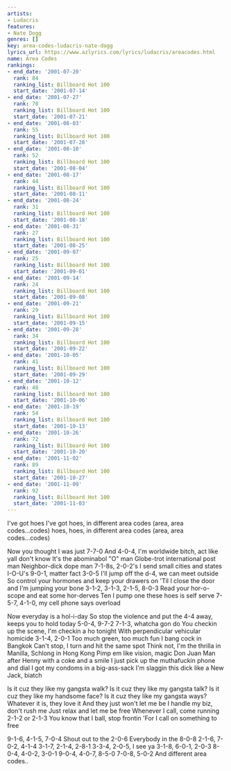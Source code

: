 ```yaml
---
artists:
- Ludacris
features:
- Nate Dogg
genres: []
key: area-codes-ludacris-nate-dogg
lyrics_url: https://www.azlyrics.com/lyrics/ludacris/areacodes.html
name: Area Codes
rankings:
- end_date: '2001-07-20'
  rank: 84
  ranking_list: Billboard Hot 100
  start_date: '2001-07-14'
- end_date: '2001-07-27'
  rank: 70
  ranking_list: Billboard Hot 100
  start_date: '2001-07-21'
- end_date: '2001-08-03'
  rank: 55
  ranking_list: Billboard Hot 100
  start_date: '2001-07-28'
- end_date: '2001-08-10'
  rank: 52
  ranking_list: Billboard Hot 100
  start_date: '2001-08-04'
- end_date: '2001-08-17'
  rank: 44
  ranking_list: Billboard Hot 100
  start_date: '2001-08-11'
- end_date: '2001-08-24'
  rank: 31
  ranking_list: Billboard Hot 100
  start_date: '2001-08-18'
- end_date: '2001-08-31'
  rank: 27
  ranking_list: Billboard Hot 100
  start_date: '2001-08-25'
- end_date: '2001-09-07'
  rank: 25
  ranking_list: Billboard Hot 100
  start_date: '2001-09-01'
- end_date: '2001-09-14'
  rank: 24
  ranking_list: Billboard Hot 100
  start_date: '2001-09-08'
- end_date: '2001-09-21'
  rank: 29
  ranking_list: Billboard Hot 100
  start_date: '2001-09-15'
- end_date: '2001-09-28'
  rank: 34
  ranking_list: Billboard Hot 100
  start_date: '2001-09-22'
- end_date: '2001-10-05'
  rank: 41
  ranking_list: Billboard Hot 100
  start_date: '2001-09-29'
- end_date: '2001-10-12'
  rank: 48
  ranking_list: Billboard Hot 100
  start_date: '2001-10-06'
- end_date: '2001-10-19'
  rank: 54
  ranking_list: Billboard Hot 100
  start_date: '2001-10-13'
- end_date: '2001-10-26'
  rank: 72
  ranking_list: Billboard Hot 100
  start_date: '2001-10-20'
- end_date: '2001-11-02'
  rank: 89
  ranking_list: Billboard Hot 100
  start_date: '2001-10-27'
- end_date: '2001-11-09'
  rank: 92
  ranking_list: Billboard Hot 100
  start_date: '2001-11-03'
---
```




I've got hoes
I've got hoes, in different area codes (area, area codes...codes)
hoes, hoes, in different area codes (area, area codes...codes)


Now you thought I was just 7-7-0
And 4-0-4, I'm worldwide bitch, act like yall don't know
It's the abominabol "O" man
Globe-trot international post man
Neighbor-dick dope man
7-1-8s, 2-0-2's
I send small cities and states I-O-U's
9-0-1, matter fact 3-0-5
I'll jump off the d-4, we can meet outside
So control your hormones and keep your drawers on
'Til I close the door and I'm jumping your bone
3-1-2, 3-1-3, 2-1-5, 8-0-3
Read your hor-o-scope and eat some hor-derves
Ten I pump one these hoes is self serve
7-5-7, 4-1-0, my cell phone says overload




Now everyday is a hol-i-day
So stop the violence and put the 4-4 away, keeps you to hold today
5-0-4, 9-7-2
7-1-3, whatcha gon do
You checkin up the scene, I'm checkin a ho tonight
With perpendicular vehicular homicide
3-1-4, 2-0-1
Too much green, too much fun
I bang cock in Bangkok
Can't stop, I turn and hit the same spot
Think not, I'm the thrilla in Manilla,
Schlong in Hong Kong
Pimp em like vision, magic Don Juan
Man after Henny with a coke and a smile
I just pick up the muthafuckin phone and dial
I got my condoms in a big-ass-sack
I'm slaggin this dick like a New Jack, biatch


Is it cuz they like my gangsta walk?
Is it cuz they like my gangsta talk?
Is it cuz they like my handsome face?
Is it cuz they like my gangsta ways?
Whatever it is, they love it
And they just won't let me be
I handle my biz, don't rush me
Just relax and let me be free
Whenever I call, come running
2-1-2 or 2-1-3
You know that I ball, stop frontin
'For I call on something to free

9-1-6, 4-1-5, 7-0-4
Shout out to the 2-0-6
Everybody in the 8-0-8
2-1-6, 7-0-2, 4-1-4
3-1-7, 2-1-4, 2-8-1
3-3-4, 2-0-5, I see ya
3-1-8, 6-0-1, 2-0-3
8-0-4, 4-0-2, 3-0-1
9-0-4, 4-0-7, 8-5-0
7-0-8, 5-0-2
And different area codes..



